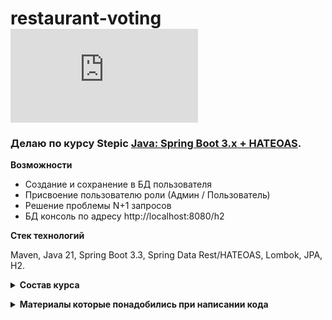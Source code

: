 # **restaurant-voting** ![progress](http://www.yarntomato.com/percentbarmaker/button.php?barPosition=12.5&leftFill=%23FF0000 "progress")
### Делаю по курсу Stepic [Java: Spring Boot 3.x + HATEOAS](https://stepik.org/course/90739/info).

**Возможности**
- Создание и сохранение в БД пользователя
- Присвоение пользователю роли (Админ / Пользователь)
- Решение проблемы N+1 запросов
- БД консоль по адресу http://localhost:8080/h2

**Стек технологий**

Maven, Java 21, Spring Boot 3.3, Spring Data Rest/HATEOAS, Lombok, JPA, H2.

**<details><summary>Состав курса</summary>**

- [X] **Part_1** - Основы Spring Boot

- [ ] **Part_2** - Работа с DB (H2, Spring Data JPA)

- [ ] **Part_3** - Spring Data REST + HATEOAS

- [ ] **Part_4** - Spring Security

- [ ] **Part_5** - REST. AccountController

- [ ] **Part_6** - Документирование. Тестирование. Кэширование

- [ ] **Part_7** - Обновление и рефакторинг. XSS. Удаление Spring Data Rest

- [ ] **Part_8** - Миграция на Spring Boot 3.1.x. Update / Fix / Refactoring
</details>

**<details><summary>Материалы которые понадобились при написании кода</summary>**

Гайды по Spring

- [Spring Boot с базой данных H2](https://www.baeldung.com/spring-boot-h2-database).

</details>
